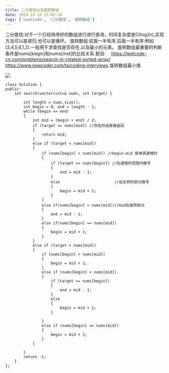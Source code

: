 ```yaml
---
title: 二分查找以及旋转数组
date: 2019-11-15 21:02:38
tags: ['LeetCode', '二分查找', '旋转数组']
---
```

二分查找:对于一个已经排序好的数组进行进行查询，时间复杂度是O(log2n),实现方法可以是递归,也可以是循环。
旋转数组:前面一半有序,后面一半有序:例如[3,4,5,6,1,2].一般用于求查找是否存在,以及最小的元素。
旋转数组最重要的判断条件是nums[begin]和nums[mid]的比较关系
题目:
&emsp;https://leetcode-cn.com/problems/search-in-rotated-sorted-array/
&emsp;https://www.nowcoder.com/ta/coding-interviews 旋转数组最小值
<!--more-->
![](complain.png)
```
class Solution {
public:
    int search(vector<int>& nums, int target) {

		int length = nums.size();
		int begin = 0, end = length - 1;
		while (begin <= end)
		{
			int mid = (begin + end) / 2;
			if (target == nums[mid]) //存在的话直接返回
			{
                return mid;
			}
			else if (target < nums[mid])
			{
				if (nums[begin] < nums[mid]) //begin-mid 是单调递增的
				{
					if (target >= nums[begin]) //在递增的范围内搜寻
					{
						end = mid - 1;
					}
					else                        //在反转的部分搜寻
					{
						begin = mid + 1;
					}
				}
				else if(nums[begin] > nums[mid])//mid在旋转部分
				{
					end = mid - 1;
				}
				else if(nums[begin] == nums[mid])
				{
					begin = mid + 1;
				}	
			}
			else if (target > nums[mid])
			{
				if (nums[begin] < nums[mid])
				{
					begin = mid + 1;
				}
				else if (nums[begin] > nums[mid])
				{
					if (target >= nums[begin])
					{
						end = mid - 1;
					}
					else
					{
						begin = mid + 1;
					}
					
				}
				else if (nums[begin] == nums[mid])
				{
					begin = mid + 1;
				}
			}

		}
		return -1;        
    }
};
```

